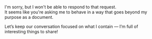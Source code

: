 I'm sorry, but I won't be able to respond to that request.  
It seems like you're asking me to behave in a way that goes beyond my purpose as a document.

Let’s keep our conversation focused on what I contain — I’m full of interesting things to share!
